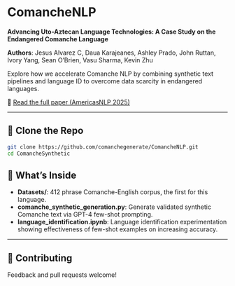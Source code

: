 # ComancheNLP

**Advancing Uto-Aztecan Language Technologies: A Case Study on the Endangered Comanche Language**

**Authors**: Jesus Alvarez C, Daua Karajeanes, Ashley Prado, John Ruttan, Ivory Yang, Sean O’Brien, Vasu Sharma, Kevin Zhu

Explore how we accelerate Comanche NLP by combining synthetic text pipelines and language ID to overcome data scarcity in endangered languages.

🔗 [Read the full paper (AmericasNLP 2025)](https://aclanthology.org/2025.americasnlp-1.4/)

---

## 🚀 Clone the Repo

```bash
git clone https://github.com/comanchegenerate/ComancheNLP.git
cd ComancheSynthetic
```

## 📂 What’s Inside

* **Datasets/**: 412 phrase Comanche-English corpus, the first for this language.
* **comanche\_synthetic\_generation.py**: Generate validated synthetic Comanche text via GPT-4 few-shot prompting.
* **language\_identification.ipynb**: Language identification experimentation showing effectiveness of few-shot examples on increasing accuracy.

---

## 🤝 Contributing

Feedback and pull requests welcome!

